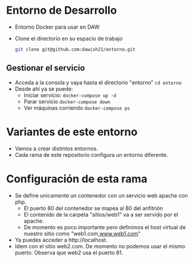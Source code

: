# Entorno de Desarrollo 
- Entorno Docker para usar en DAW
- Clone el directorio en su espacio de trabajo

    ```bash
    git clone git@github.com:dawish21/entorno.git
    ```

## Gestionar el servicio
-  Acceda a la consola y vaya hasta el directorio "entorno"
    `cd entorno`
- Desde ahí ya se puede:
    - Iniciar servicio:
        `docker-compose up -d`
    - Parar servicio
        `docker-compose down`
    - Ver máquinas corriendo
        `docker-compose ps`

# Variantes de este entorno

- Vamos a crear distintos entornos.
- Cada rama de este repositorio configura un entorno diferente.

# Configuración de esta rama

- Se define unicamente un contenedor con un servicio web apache con php.
  - El puerto 80 del contenedor se mapea al 80 del anfitrión
  - El contenido de la carpeta "sitios/web1" va a ser servido por el apache.
  - De momento es poco importante pero definimos el host virtual de nuestro sitio como "web1.com,www.web1.com"
- Ya puedes acceder a http://localhost.
- Idem con el sitio web2.com. De momento no podemos usar el mismo puerto. Observa que web2 usa el puerto 81.

